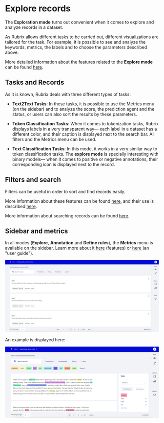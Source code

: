 # Explore records

The **Exploration mode** turns out convenient when it comes to explore and analyze records in a dataset.

As Rubrix allows different tasks to be carried out, different visualizations are tailored for the task. For example, it is possible to see and analyze the keywords, metrics, the labels and to choose the parameters described above.

More detailed information about the features related to the **Explore mode** can be found [here](dataset.md).


## Tasks and Records

As it is known, Rubrix deals with three different types of tasks:

- **Text2Text Tasks**: In these tasks, it is possible to use the Metrics menu (on the sidebar) and to analyze the score, the prediction agent and the status, or users can also sort the results by these parameters.

- **Token Classification Tasks**: When it comes to tokenization tasks, Rubrix displays labels in a very transparent way— each label in a dataset has a different color, and their caption is displayed next to the search bar. All filters and the Metrics menu can be used.

- **Text Classification Tasks**: In this mode, it works in a very similar way to token classification tasks. The **explore mode** is specially interesting with binary models— when it comes to positive or negative annotations, their corresponding icon is displayed next to the record.

## Filters and search

Filters can be useful in order to sort and find records easily.

More information about these features can be found [here](dataset.md), and their use is described [here](filter_records.md).

More information about searching records can be found [here](search_records.md).

## Sidebar and metrics

In all modes (**Explore**, **Annotation** and **Define rules**), the **Metrics** menu is available on the sidebar. Learn more about it [here](dataset.md) (features) or [here](view_dataset_metrics.md) (an "user guide").

![Rubrix Text Classification Explore mode](images/explore_textcat.png)

An example is displayed here:

![Rubrix Token Classification (NER) Explore mode](images/explore_ner.png)

